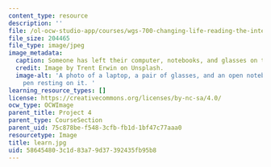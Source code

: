 ```yaml
---
content_type: resource
description: ''
file: /ol-ocw-studio-app/courses/wgs-700-changing-life-reading-the-intersections-of-gender-race-biology-and-literature-spring-2017/586454803c1d83a79d37392435fb95b8_learn.jpg
file_size: 204465
file_type: image/jpeg
image_metadata:
  caption: Someone has left their computer, notebooks, and glasses on the desk.
  credit: Image by Trent Erwin on Unsplash.
  image-alt: 'A photo of a laptop, a pair of glasses, and an open notebook with a
    pen resting on it. '
learning_resource_types: []
license: https://creativecommons.org/licenses/by-nc-sa/4.0/
ocw_type: OCWImage
parent_title: Project 4
parent_type: CourseSection
parent_uid: 75c878be-f548-3cfb-fb1d-1bf47c77aaa0
resourcetype: Image
title: learn.jpg
uid: 58645480-3c1d-83a7-9d37-392435fb95b8
---
```

